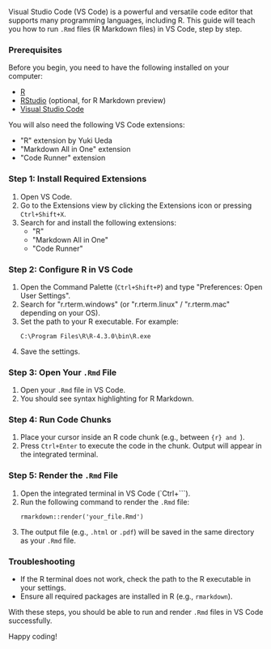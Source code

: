 Visual Studio Code (VS Code) is a powerful and versatile code editor that supports many programming languages, including R. This guide will teach you how to run `.Rmd` files (R Markdown files) in VS Code, step by step.

### Prerequisites
Before you begin, you need to have the following installed on your computer:
- [R](https://www.r-project.org/)
- [RStudio](https://posit.co/download/rstudio-desktop/) (optional, for R Markdown preview)
- [Visual Studio Code](https://code.visualstudio.com/)

You will also need the following VS Code extensions:
- "R" extension by Yuki Ueda
- "Markdown All in One" extension
- "Code Runner" extension

### Step 1: Install Required Extensions
1. Open VS Code.
2. Go to the Extensions view by clicking the Extensions icon or pressing `Ctrl+Shift+X`.
3. Search for and install the following extensions:
   - "R"
   - "Markdown All in One"
   - "Code Runner"

### Step 2: Configure R in VS Code
1. Open the Command Palette (`Ctrl+Shift+P`) and type "Preferences: Open User Settings".
2. Search for "r.rterm.windows" (or "r.rterm.linux" / "r.rterm.mac" depending on your OS).
3. Set the path to your R executable. For example:
   ```
   C:\Program Files\R\R-4.3.0\bin\R.exe
   ```
4. Save the settings.

### Step 3: Open Your `.Rmd` File
1. Open your `.Rmd` file in VS Code.
2. You should see syntax highlighting for R Markdown.

### Step 4: Run Code Chunks
1. Place your cursor inside an R code chunk (e.g., between ```{r} and ```).
2. Press `Ctrl+Enter` to execute the code in the chunk. Output will appear in the integrated terminal.

### Step 5: Render the `.Rmd` File
1. Open the integrated terminal in VS Code (`Ctrl+```).
2. Run the following command to render the `.Rmd` file:
   ```
   rmarkdown::render('your_file.Rmd')
   ```
3. The output file (e.g., `.html` or `.pdf`) will be saved in the same directory as your `.Rmd` file.

### Troubleshooting
- If the R terminal does not work, check the path to the R executable in your settings.
- Ensure all required packages are installed in R (e.g., `rmarkdown`).

With these steps, you should be able to run and render `.Rmd` files in VS Code successfully.

Happy coding!
